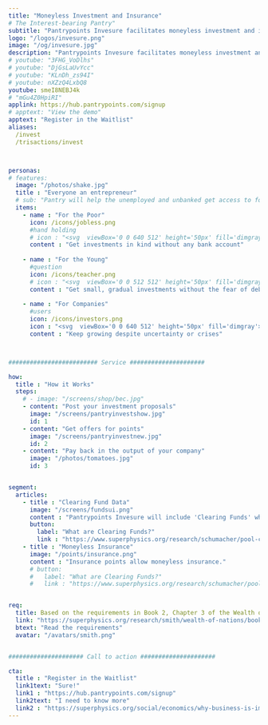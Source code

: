 ```yaml
---
title: "Moneyless Investment and Insurance"
# The Interest-bearing Pantry"
subtitle: "Pantrypoints Invesure facilitates moneyless investment and insurance within the Pantrypoints system through Investment and Insurance Points"
logo: "/logos/invesure.png"
image: "/og/invesure.jpg"
description: "Pantrypoints Invesure facilitates moneyless investment and insurance within the Pantrypoints system through Investment and Insurance Points"
# youtube: "3FHG_VoDlhs"
# youtube: "DjGsLaUvYcc"
# youtube: "KLnDh_zs94I"
# youtube: nXZzQ4LxbQ8
youtube: smeI8NEBJ4k
# "mGu4Z0HpiRI"
applink: https://hub.pantrypoints.com/signup
# apptext: "View the demo"
apptext: "Register in the Waitlist"
aliases:
  /invest
  /trisactions/invest



personas: 
# features:
  image: "/photos/shake.jpg"
  title : "Everyone an entrepreneur"
  # sub: "Pantry will help the unemployed and unbanked get access to food through their local community"
  items:
    - name : "For the Poor"
      icon: /icons/jobless.png      
      #hand holding
      # icon : "<svg  viewBox='0 0 640 512' height='50px' fill='dimgray'><path d='M434.7 64h-85.9c-8 0-15.7 3-21.6 8.4l-98.3 90c-.1.1-.2.3-.3.4-16.6 15.6-16.3 40.5-2.1 56 12.7 13.9 39.4 17.6 56.1 2.7.1-.1.3-.1.4-.2l79.9-73.2c6.5-5.9 16.7-5.5 22.6 1 6 6.5 5.5 16.6-1 22.6l-26.1 23.9L504 313.8c2.9 2.4 5.5 5 7.9 7.7V128l-54.6-54.6c-5.9-6-14.1-9.4-22.6-9.4zM544 128.2v223.9c0 17.7 14.3 32 32 32h64V128.2h-96zm48 223.9c-8.8 0-16-7.2-16-16s7.2-16 16-16 16 7.2 16 16-7.2 16-16 16zM0 384h64c17.7 0 32-14.3 32-32V128.2H0V384zm48-63.9c8.8 0 16 7.2 16 16s-7.2 16-16 16-16-7.2-16-16c0-8.9 7.2-16 16-16zm435.9 18.6L334.6 217.5l-30 27.5c-29.7 27.1-75.2 24.5-101.7-4.4-26.9-29.4-24.8-74.9 4.4-101.7L289.1 64h-83.8c-8.5 0-16.6 3.4-22.6 9.4L128 128v223.9h18.3l90.5 81.9c27.4 22.3 67.7 18.1 90-9.3l.2-.2 17.9 15.5c15.9 13 39.4 10.5 52.3-5.4l31.4-38.6 5.4 4.4c13.7 11.1 33.9 9.1 45-4.7l9.5-11.7c11.2-13.8 9.1-33.9-4.6-45.1z'/></svg>"    
      content : "Get investments in kind without any bank account"
      
    - name : "For the Young"
      #question
      icon: /icons/teacher.png
      # icon : "<svg  viewBox='0 0 512 512' height='50px' fill='dimgray'><path d='M504 256c0 136.997-111.043 248-248 248S8 392.997 8 256C8 119.083 119.043 8 256 8s248 111.083 248 248zM262.655 90c-54.497 0-89.255 22.957-116.549 63.758-3.536 5.286-2.353 12.415 2.715 16.258l34.699 26.31c5.205 3.947 12.621 3.008 16.665-2.122 17.864-22.658 30.113-35.797 57.303-35.797 20.429 0 45.698 13.148 45.698 32.958 0 14.976-12.363 22.667-32.534 33.976C247.128 238.528 216 254.941 216 296v4c0 6.627 5.373 12 12 12h56c6.627 0 12-5.373 12-12v-1.333c0-28.462 83.186-29.647 83.186-106.667 0-58.002-60.165-102-116.531-102zM256 338c-25.365 0-46 20.635-46 46 0 25.364 20.635 46 46 46s46-20.636 46-46c0-25.365-20.635-46-46-46z'/></svg>"
      content : "Get small, gradual investments without the fear of debt traps"
      
    - name : "For Companies"
      #users
      icon: /icons/investors.png
      icon : "<svg  viewBox='0 0 640 512' height='50px' fill='dimgray'><path d='M96 224c35.3 0 64-28.7 64-64s-28.7-64-64-64-64 28.7-64 64 28.7 64 64 64zm448 0c35.3 0 64-28.7 64-64s-28.7-64-64-64-64 28.7-64 64 28.7 64 64 64zm32 32h-64c-17.6 0-33.5 7.1-45.1 18.6 40.3 22.1 68.9 62 75.1 109.4h66c17.7 0 32-14.3 32-32v-32c0-35.3-28.7-64-64-64zm-256 0c61.9 0 112-50.1 112-112S381.9 32 320 32 208 82.1 208 144s50.1 112 112 112zm76.8 32h-8.3c-20.8 10-43.9 16-68.5 16s-47.6-6-68.5-16h-8.3C179.6 288 128 339.6 128 403.2V432c0 26.5 21.5 48 48 48h288c26.5 0 48-21.5 48-48v-28.8c0-63.6-51.6-115.2-115.2-115.2zm-223.7-13.4C161.5 263.1 145.6 256 128 256H64c-35.3 0-64 28.7-64 64v32c0 17.7 14.3 32 32 32h65.9c6.3-47.4 34.9-87.3 75.2-109.4z'/></svg>"
      content : "Keep growing despite uncertainty or crises"



######################### Service #####################

how:
  title : "How it Works"
  steps:
    # - image: "/screens/shop/bec.jpg"
    - content: "Post your investment proposals"
      image: "/screens/pantryinvestshow.jpg"
      id: 1
    - content: "Get offers for points"
      image: "/screens/pantryinvestnew.jpg"
      id: 2    
    - content: "Pay back in the output of your company"
      image: "/photos/tomatoes.jpg"
      id: 3


segment:
  articles:
    - title : "Clearing Fund Data"
      image: "/screens/fundsui.png"
      content : "Pantrypoints Invesure will include 'Clearing Funds' which will provide trade financing for imports and exports." 
      button:
        label: "What are Clearing Funds?"
        link : "https://www.superphysics.org/research/schumacher/pool-clearing/part-3"
    - title : "Moneyless Insurance"
      image: "/points/insurance.png"
      content : "Insurance points allow moneyless insurance." 
      # button:
      #   label: "What are Clearing Funds?"
      #   link : "https://www.superphysics.org/research/schumacher/pool-clearing/part-3"


req:
  title: Based on the requirements in Book 2, Chapter 3 of the Wealth of Nations
  link: "https://superphysics.org/research/smith/wealth-of-nations/book-2/chapter-3a"
  btext: "Read the requirements"
  avatar: "/avatars/smith.png"


##################### Call to action #####################

cta:
  title : "Register in the Waitlist"
  link1text: "Sure!"
  link1 : "https://hub.pantrypoints.com/signup"
  link2text: "I need to know more"
  link2 : "https://superphysics.org/social/economics/why-business-is-immoral"
---
```


